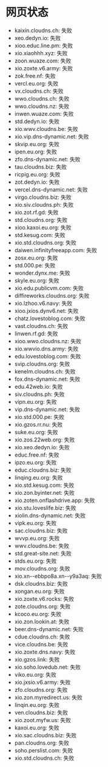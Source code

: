# 网页状态
- kaixin.cloudns.ch: 失败
- xeo.dedyn.io: 失败
- xioo.educ.line.pm: 失败
- xio.xiaohhh.xyz: 失败
- zoon.wuaze.com: 失败
- xio.zoxte.v6.army: 失败
- zok.free.nf: 失败
- vercl.eu.org: 失败
- vx.cloudns.ch: 失败
- wwo.cloudns.ch: 失败
- wwo.cloudns.nz: 失败
- inwen.wuaze.com: 失败
- std.dedyn.io: 失败
- xio.wwv.cloudns.be: 失败
- xio.vip.dns-dynamic.net: 失败
- skvip.eu.org: 失败
- ipen.eu.org: 失败
- zfo.dns-dynamic.net: 失败
- tau.cloudns.biz: 失败
- ricpig.eu.org: 失败
- zot.dedyn.io: 失败
- vercel.dns-dynamic.net: 失败
- virgo.cloudns.biz: 失败
- xio.siv.cloudns.ph: 失败
- xio.zot.rf.gd: 失败
- std.cloudns.org: 失败
- xioo.kaxoi.eu.org: 失败
- std.kesug.com: 失败
- xio.std.cloudns.org: 失败
- daiwen.infinityfreeapp.com: 失败
- zosx.eu.org: 失败
- std.000.pe: 失败
- wonder.dynx.me: 失败
- skyle.eu.org: 失败
- xio.edu.publicvm.com: 失败
- diffireworks.cloudns.org: 失败
- xio.lzhoo.v6.navy: 失败
- xioo.jxios.dynv6.net: 失败
- chatz.lovestoblog.com: 失败
- vast.cloudns.ch: 失败
- linwen.rf.gd: 失败
- xioo.wwo.cloudns.nz: 失败
- xio.wwvio.dns.army: 失败
- edu.lovestoblog.com: 失败
- svip.cloudns.org: 失败
- kenelm.cloudns.ch: 失败
- fox.dns-dynamic.net: 失败
- edu.42web.io: 失败
- siv.cloudns.ph: 失败
- vipn.eu.org: 失败
- vip.dns-dynamic.net: 失败
- xio.std.000.pe: 失败
- xio.gzos.rr.nu: 失败
- suke.eu.org: 失败
- xio.zos.22web.org: 失败
- xio.xeo.dedyn.io: 失败
- educ.free.nf: 失败
- ipzo.eu.org: 失败
- educ.cloudns.biz: 失败
- linqing.eu.org: 失败
- xio.std.kesug.com: 失败
- xio.zon.byinter.net: 失败
- xio.zoten.onflashdrive.app: 失败
- xio.stu.loveslife.biz: 失败
- xiolin.dns-dynamic.net: 失败
- vipk.eu.org: 失败
- sac.cloudns.biz: 失败
- wvvp.eu.org: 失败
- wwv.cloudns.be: 失败
- std.great-site.net: 失败
- stds.eu.org: 失败
- mov.cloudns.org: 失败
- xio.xn--ebbpo8a.xn--y9a3aq: 失败
- dsk.cloudns.biz: 失败
- xongan.eu.org: 失败
- xio.zoxte.v6.rocks: 失败
- zote.cloudns.org: 失败
- kcoco.eu.org: 失败
- xio.zon.lookin.at: 失败
- beer.dns-dynamic.net: 失败
- cdue.cloudns.ch: 失败
- vice.cloudns.be: 失败
- xio.zoxte.dns.navy: 失败
- xio.gzos.link: 失败
- xio.soho.lovedub.net: 失败
- viko.eu.org: 失败
- xio.jxsio.v6.army: 失败
- zfo.cloudns.org: 失败
- xio.zon.myredirect.us: 失败
- linqin.eu.org: 失败
- ven.cloudns.biz: 失败
- xio.zoot.myfw.us: 失败
- kaxoi.eu.org: 失败
- xio.sac.cloudns.biz: 失败
- pan.cloudns.org: 失败
- soho.perslist.com: 失败
- xio.std.cloudns.ch: 失败
